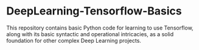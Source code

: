 # DeepLearning-Tensorflow-Basics
This repository contains basic Python code for learning to use Tensorflow, along with its basic syntactic and operational intricacies, as a solid foundation for other complex Deep Learning projects.
